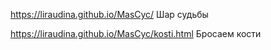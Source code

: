 https://liraudina.github.io/MasCyc/  Шар судьбы

https://liraudina.github.io/MasCyc/kosti.html  Бросаем кости
